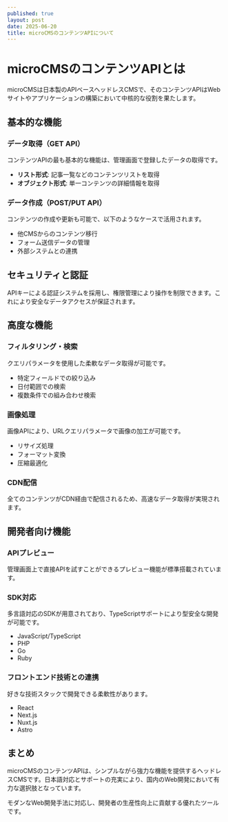 ```yaml
---
published: true
layout: post
date: 2025-06-20
title: microCMSのコンテンツAPIについて
---
```


# microCMSのコンテンツAPIとは

microCMSは日本製のAPIベースヘッドレスCMSで、そのコンテンツAPIはWebサイトやアプリケーションの構築において中核的な役割を果たします。

## 基本的な機能

### データ取得（GET API）
コンテンツAPIの最も基本的な機能は、管理画面で登録したデータの取得です。

- **リスト形式**: 記事一覧などのコンテンツリストを取得
- **オブジェクト形式**: 単一コンテンツの詳細情報を取得

### データ作成（POST/PUT API）
コンテンツの作成や更新も可能で、以下のようなケースで活用されます。

- 他CMSからのコンテンツ移行
- フォーム送信データの管理
- 外部システムとの連携

## セキュリティと認証

APIキーによる認証システムを採用し、権限管理により操作を制限できます。これにより安全なデータアクセスが保証されます。

## 高度な機能

### フィルタリング・検索
クエリパラメータを使用した柔軟なデータ取得が可能です。

- 特定フィールドでの絞り込み
- 日付範囲での検索
- 複数条件での組み合わせ検索

### 画像処理
画像APIにより、URLクエリパラメータで画像の加工が可能です。

- リサイズ処理
- フォーマット変換
- 圧縮最適化

### CDN配信
全てのコンテンツがCDN経由で配信されるため、高速なデータ取得が実現されます。

## 開発者向け機能

### APIプレビュー
管理画面上で直接APIを試すことができるプレビュー機能が標準搭載されています。

### SDK対応
多言語対応のSDKが用意されており、TypeScriptサポートにより型安全な開発が可能です。

- JavaScript/TypeScript
- PHP
- Go
- Ruby

### フロントエンド技術との連携
好きな技術スタックで開発できる柔軟性があります。

- React
- Next.js
- Nuxt.js
- Astro

## まとめ

microCMSのコンテンツAPIは、シンプルながら強力な機能を提供するヘッドレスCMSです。日本語対応とサポートの充実により、国内のWeb開発において有力な選択肢となっています。

モダンなWeb開発手法に対応し、開発者の生産性向上に貢献する優れたツールです。